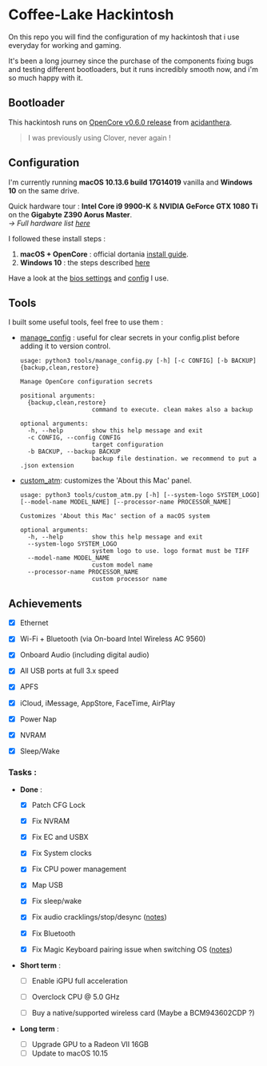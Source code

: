 # Coffee-Lake Hackintosh

On this repo you will find the configuration of my hackintosh that i use everyday for working and gaming.

It's been a long journey since the purchase of the components fixing bugs and testing different bootloaders, but it runs incredibly smooth now, and i'm so much happy with it.

## Bootloader

This hackintosh runs on [OpenCore v0.6.0 release](https://github.com/acidanthera/OpenCorePkg) from [acidanthera](https://github.com/acidanthera).
> I was previously using Clover, never again !


## Configuration

I'm currently running **macOS 10.13.6 build 17G14019** vanilla and **Windows 10** on the same drive.

Quick hardware tour :  **Intel Core i9 9900-K** & **NVIDIA GeForce GTX 1080 Ti** on the **Gigabyte Z390 Aorus Master**.  
*→ Full hardware list [here](/docs/hardware.md)*

I followed these install steps :

1. **macOS + OpenCore** : official dortania [install guide](https://dortania.github.io/OpenCore-Install-Guide).
2. **Windows 10** : the steps described [here](/docs/windows_install.md)

Have a look at the [bios settings](/docs/bios_settings.md) and [config](/docs/config.md) I use.

## Tools

I built some useful tools, feel free to use them :

- [manage_config](/tools/manage_config.py) : useful for clear secrets in your config.plist before adding it to version control.
    ```shell script
    usage: python3 tools/manage_config.py [-h] [-c CONFIG] [-b BACKUP] {backup,clean,restore}

    Manage OpenCore configuration secrets

    positional arguments:
      {backup,clean,restore}
                        command to execute. clean makes also a backup

    optional arguments:
      -h, --help        show this help message and exit
      -c CONFIG, --config CONFIG
                        target configuration
      -b BACKUP, --backup BACKUP
                        backup file destination. we recommend to put a .json extension
    ```

- [custom_atm](/tools/custom_atm.py): customizes the 'About this Mac' panel.
    ```shell script
    usage: python3 tools/custom_atm.py [-h] [--system-logo SYSTEM_LOGO] [--model-name MODEL_NAME] [--processor-name PROCESSOR_NAME]

    Customizes 'About this Mac' section of a macOS system

    optional arguments:
      -h, --help        show this help message and exit
      --system-logo SYSTEM_LOGO
                        system logo to use. logo format must be TIFF
      --model-name MODEL_NAME
                        custom model name
      --processor-name PROCESSOR_NAME
                        custom processor name
    ```


## Achievements

- [x] Ethernet
- [x] Wi-Fi + Bluetooth (via On-board Intel Wireless AC 9560)
- [x] Onboard Audio (including digital audio)
- [x] All USB ports at full 3.x speed
- [x] APFS
- [x] iCloud, iMessage, AppStore, FaceTime, AirPlay
- [x] Power Nap
- [x] NVRAM
- [x] Sleep/Wake


### Tasks :


- **Done** :

	- [x] Patch CFG Lock
	- [x] Fix NVRAM
	- [x] Fix EC and USBX
	- [x] Fix System clocks
	- [x] Fix CPU power management
	- [x] Map USB
	- [x] Fix sleep/wake
	- [x] Fix audio cracklings/stop/desync ([notes](/docs/issues.md))
	- [x] Fix Bluetooth
	- [x] Fix Magic Keyboard pairing issue when switching OS ([notes](/docs/issues.md))


- **Short term** :

	- [ ] Enable iGPU full acceleration
	- [ ] Overclock CPU @ 5.0 GHz
	- [ ] Buy a native/supported wireless card (Maybe a BCM943602CDP ?)


- **Long term** :

	- [ ] Upgrade GPU to a Radeon VII 16GB
	- [ ] Update to macOS 10.15
